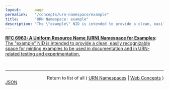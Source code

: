 ```yaml
---
layout:      page
permalink:   "/concepts/urn-namespace/example"
title:       "URN Namespace: example"
description: "The \"example\" NID is intended to provide a clean, easily recognizable space for minting examples to be used in documentation and in URN-related testing and experimentation. "
---
```


**[RFC 6963: A Uniform Resource Name (URN) Namespace for Examples](/specs/IETF/RFC/6963 "This document defines a Uniform Resource Name (URN) namespace identifier enabling the generation of URNs that are appropriate for use in documentation and in URN-related testing and experimentation."):** [The "example" NID is intended to provide a clean, easily recognizable space for minting examples to be used in documentation and in URN-related testing and experimentation. ](http://tools.ietf.org/html/rfc6963#section-5 "Read documentation for URN Namespace &#34;example&#34;")

<br/>
<hr/>

<p style="float : left"><a href="./example.json" title="JSON representing this particular Web Concept value">JSON</a></p>
<p style="text-align: right">Return to list of all ( <a href="../urn-namespaces">URN Namespaces</a> | <a href="../">Web Concepts</a> )</p>
